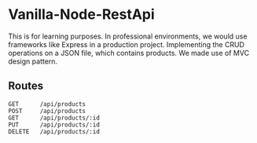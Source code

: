 # Vanilla-Node-RestApi
This is for learning purposes. In professional environments, we would use frameworks like Express in a production project.
Implementing the CRUD operations on a JSON file, which contains products. We made use of MVC design pattern.

## Routes
```
GET      /api/products
POST     /api/products
GET      /api/products/:id
PUT      /api/products/:id
DELETE   /api/products/:id
```
